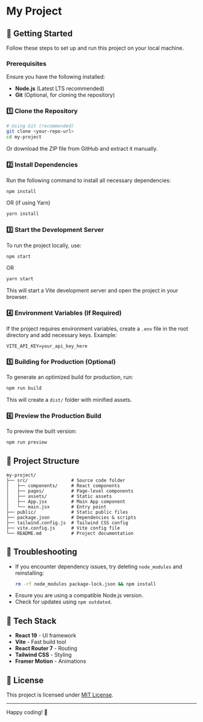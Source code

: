 # My Project

## 🚀 Getting Started

Follow these steps to set up and run this project on your local machine.

### **Prerequisites**
Ensure you have the following installed:
- **Node.js** (Latest LTS recommended)
- **Git** (Optional, for cloning the repository)

### **1️⃣ Clone the Repository**
```sh
# Using Git (recommended)
git clone <your-repo-url>
cd my-project
```
Or download the ZIP file from GitHub and extract it manually.

### **2️⃣ Install Dependencies**
Run the following command to install all necessary dependencies:
```sh
npm install
```
OR (if using Yarn)
```sh
yarn install
```

### **3️⃣ Start the Development Server**
To run the project locally, use:
```sh
npm start
```
OR
```sh
yarn start
```
This will start a Vite development server and open the project in your browser.

### **4️⃣ Environment Variables (If Required)**
If the project requires environment variables, create a `.env` file in the root directory and add necessary keys.
Example:
```env
VITE_API_KEY=your_api_key_here
```

### **5️⃣ Building for Production (Optional)**
To generate an optimized build for production, run:
```sh
npm run build
```
This will create a `dist/` folder with minified assets.

### **6️⃣ Preview the Production Build**
To preview the built version:
```sh
npm run preview
```

## 📂 Project Structure
```
my-project/
├── src/                # Source code folder
│   ├── components/     # React components
│   ├── pages/          # Page-level components
│   ├── assets/         # Static assets
│   ├── App.jsx         # Main App component
│   └── main.jsx        # Entry point
├── public/             # Static public files
├── package.json        # Dependencies & scripts
├── tailwind.config.js  # Tailwind CSS config
├── vite.config.js      # Vite config file
└── README.md           # Project documentation
```

## 🔧 Troubleshooting
- If you encounter dependency issues, try deleting `node_modules` and reinstalling:
  ```sh
  rm -rf node_modules package-lock.json && npm install
  ```
- Ensure you are using a compatible Node.js version.
- Check for updates using `npm outdated`.

## 🎯 Tech Stack
- **React 19** - UI framework
- **Vite** - Fast build tool
- **React Router 7** - Routing
- **Tailwind CSS** - Styling
- **Framer Motion** - Animations

## 📜 License
This project is licensed under [MIT License](LICENSE).

---
Happy coding! 🚀

